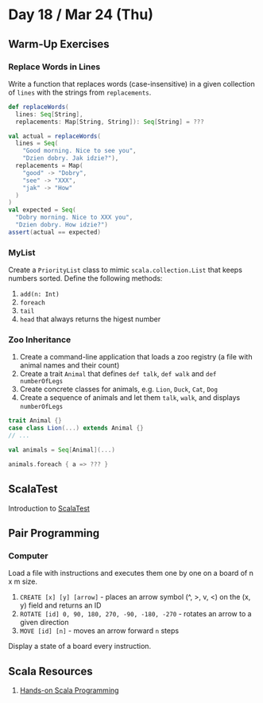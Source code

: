 # Day 18 / Mar 24 (Thu)

## Warm-Up Exercises

### Replace Words in Lines

Write a function that replaces words (case-insensitive) in a given collection of `lines` with the strings from `replacements`.

```scala
def replaceWords(
  lines: Seq[String],
  replacements: Map[String, String]): Seq[String] = ???
```

```scala
val actual = replaceWords(
  lines = Seq(
    "Good morning. Nice to see you",
    "Dzien dobry. Jak idzie?"),
  replacements = Map(
    "good" -> "Dobry",
    "see" -> "XXX",
    "jak" -> "How"
  )
)
val expected = Seq(
  "Dobry morning. Nice to XXX you",
  "Dzien dobry. How idzie?")
assert(actual == expected)
```

### MyList

Create a `PriorityList` class to mimic `scala.collection.List` that keeps numbers sorted. Define the following methods:

1. `add(n: Int)`
1. `foreach`
1. `tail`
1. `head` that always returns the higest number

### Zoo Inheritance

1. Create a command-line application that loads a zoo registry (a file with animal names and their count)
1. Create a trait `Animal` that defines `def talk`, `def walk` and `def numberOfLegs`
1. Create concrete classes for animals, e.g. `Lion`, `Duck`, `Cat`, `Dog`
1. Create a sequence of animals and let them `talk`, `walk`, and displays `numberOfLegs`

```scala
trait Animal {}
case class Lion(...) extends Animal {}
// ...
```

```scala
val animals = Seq[Animal](...)
```

```scala
animals.foreach { a => ??? }
```

## ScalaTest

Introduction to [ScalaTest](https://www.scalatest.org/)

## Pair Programming

### Computer

Load a file with instructions and executes them one by one on a board of n x m size.

1. `CREATE [x] [y] [arrow]` - places an arrow symbol (^, >, v, <) on the (x, y) field and returns an ID
1. `ROTATE [id] 0, 90, 180, 270, -90, -180, -270` - rotates an arrow to a given direction
1. `MOVE [id] [n]` - moves an arrow forward `n` steps

Display a state of a board every instruction.

## Scala Resources

1. [Hands-on Scala Programming](https://www.handsonscala.com/table-of-contents.html)
